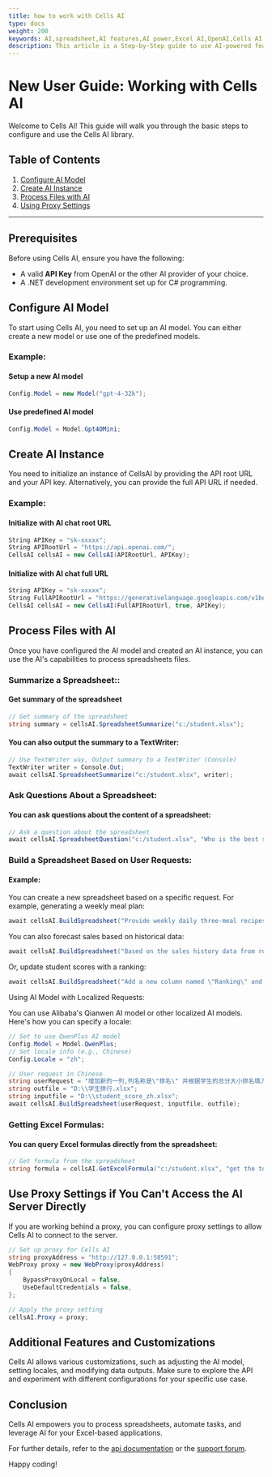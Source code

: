 ```yaml
---
title: how to work with Cells AI
type: docs
weight: 200
keywords: AI,spreadsheet,AI features,AI power,Excel AI,OpenAI,Cells AI
description: This article is a Step-by-Step guide to use AI-powered features for processing spreadsheet files.
---
```



# New User Guide: Working with Cells AI

Welcome to Cells AI! This guide will walk you through the basic steps to configure and use the Cells AI library.

## Table of Contents
1. [Configure AI Model](#configure-ai-model)
2. [Create AI Instance](#create-ai-instance)
3. [Process Files with AI](#process-files-with-ai)
4. [Using Proxy Settings](#using-proxy-settings)

---

## Prerequisites

Before using Cells AI, ensure you have the following:
- A valid **API Key** from OpenAI or the other AI provider of your choice.
- A .NET development environment set up for C# programming.

## Configure AI Model

To start using Cells AI, you need to set up an AI model. You can either create a new model or use one of the predefined models.

### Example:
#### Setup a new AI model
```csharp
Config.Model = new Model("gpt-4-32k");
```
#### Use predefined AI model
```csharp
Config.Model = Model.Gpt4OMini;
```

## Create AI Instance

You need to initialize an instance of CellsAI by providing the API root URL and your API key. Alternatively, you can provide the full API URL if needed.

### Example:
#### Initialize with AI chat root URL
```csharp
String APIKey = "sk-xxxxx";
String APIRootUrl = "https://api.openai.com/";
CellsAI cellsAI = new CellsAI(APIRootUrl, APIKey);
```
#### Initialize with AI chat full URL
```csharp
String APIKey = "sk-xxxxx";
String FullAPIRootUrl = "https://generativelanguage.googleapis.com/v1beta/openai/chat/completions";
CellsAI cellsAI = new CellsAI(FullAPIRootUrl, true, APIKey);
```

## Process Files with AI

Once you have configured the AI model and created an AI instance, you can use the AI's capabilities to process spreadsheets files.

### Summarize a Spreadsheet::
#### Get summary of the spreadsheet
```csharp
// Get summary of the spreadsheet
string summary = cellsAI.SpreadsheetSummarize("c:/student.xlsx");
```

#### You can also output the summary to a TextWriter:
```csharp
// Use TextWriter way, Output summary to a TextWriter (Console)
TextWriter writer = Console.Out;
await cellsAI.SpreadsheetSummarize("c:/student.xlsx", writer);
```
### Ask Questions About a Spreadsheet:
#### You can ask questions about the content of a spreadsheet:
```csharp
// Ask a question about the spreadsheet
await cellsAI.SpreadsheetQuestion("c:/student.xlsx", "Who is the best student?", writer);
```
### Build a Spreadsheet Based on User Requests:
#### Example:

You can create a new spreadsheet based on a specific request. For example, generating a weekly meal plan:
```csharp
await cellsAI.BuildSpreadsheet("Provide weekly daily three-meal recipes, including nutritional value, preparation methods, ingredients, and cost, one day per row, and add total cost at last row.", null, "c:/foodsweekly.xlsx");
```

You can also forecast sales based on historical data:

```csharp
await cellsAI.BuildSpreadsheet("Based on the sales history data from row 3 to row 10, predict the sales situation for the next year. Add it in row 11.", "c:/Sales Report Year.xlsx", "c:/Sales Report Forcast.xlsx");

```
Or, update student scores with a ranking:
```csharp
await cellsAI.BuildSpreadsheet("Add a new column named \"Ranking\" and fill in the content of this column based on the students' total scores ranking", "c:\\student_score.xlsx", "c:\\student_score_with_rank.xlsx");
```
Using AI Model with Localized Requests:

You can use Alibaba's Qianwen AI model or other localized AI models. Here's how you can specify a locale:
```csharp
// Set to use QwenPlus AI model
Config.Model = Model.QwenPlus;
// Set locale info (e.g., Chinese)
Config.Locale = "zh";

// User request in Chinese
string userRequest = "增加新的一列,列名称是\"排名\" 并根据学生的总分大小排名填入这一列的内容";
string outfile = "D:\\学生排行.xlsx";
string inputfile = "D:\\student_score_zh.xlsx";
await cellsAI.BuildSpreadsheet(userRequest, inputfile, outfile);

```

### Getting Excel Formulas:
#### You can query Excel formulas directly from the spreadsheet:
```csharp
// Get formula from the spreadsheet
string formula = cellsAI.GetExcelFormula("c:/student.xlsx", "get the total score for Xiaomin");
```
## Use Proxy Settings if You Can't Access the AI Server Directly

If you are working behind a proxy, you can configure proxy settings to allow Cells AI to connect to the server.

```csharp
// Set up proxy for Cells AI
string proxyAddress = "http://127.0.0.1:58591";
WebProxy proxy = new WebProxy(proxyAddress)
{
    BypassProxyOnLocal = false,  
    UseDefaultCredentials = false,
};

// Apply the proxy setting
cellsAI.Proxy = proxy;
```

##  Additional Features and Customizations
Cells AI allows various customizations, such as adjusting the AI model, setting locales, and modifying data outputs. Make sure to explore the API and experiment with different configurations for your specific use case.

## Conclusion
Cells AI empowers you to process spreadsheets, automate tasks, and leverage AI for your Excel-based applications.  

For further details, refer to the  [api documentation](https://reference.aspose.com/cells/net/aspose.cells.ai/) or the [support forum](https://forum.aspose.com/c/cells/9).

Happy coding!
